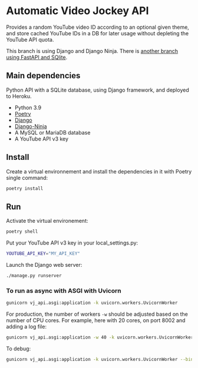 # Automatic Video Jockey API

Provides a random YouTube video ID according to an optional given theme, and store cached YouTube IDs in a DB for later usage without depleting the YouTube API quota.

This branch is using Django and Django Ninja. There is [another branch using FastAPI and SQlite](https://github.com/bolinocroustibat/vj-api/tree/fastapi).


## Main dependencies

Python API with a SQLite database, using Django framework, and deployed to Heroku.

- Python 3.9
- [Poetry](https://python-poetry.org/)
- [Django](https://www.djangoproject.com/)
- [Django-Ninja](https://django-ninja.rest-framework.com/)
- A MySQL or MariaDB database
- A YouTube API v3 key


## Install

Create a virtual environnement and install the dependencies in it with Poetry single command:
```sh
poetry install
```

## Run 

Activate the virtual environement:
```sh
poetry shell
```

Put your YouTube API v3 key in your local_settings.py:
```sh
YOUTUBE_API_KEY="MY_API_KEY"
```

Launch the Django web server:
```sh
./manage.py runserver
```


### To run as async with ASGI with Uvicorn

```sh
gunicorn vj_api.asgi:application -k uvicorn.workers.UvicornWorker
```

For production, the number of workers `-w` should be adjusted based on the number of CPU cores.
For example, here with 20 cores, on port 8002 and adding a log file:
```sh
gunicorn vj_api.asgi:application -w 40 -k uvicorn.workers.UvicornWorker --bind "0.0.0.0:8002"
```

To debug:
```sh
gunicorn vj_api.asgi:application -k uvicorn.workers.UvicornWorker --bind "0.0.0.0:8002" --log-level debug
```
